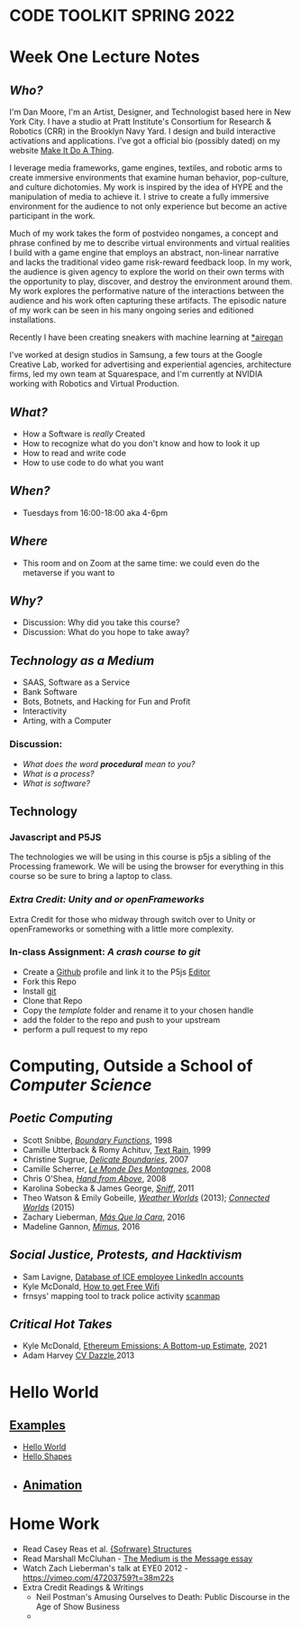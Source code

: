 # CODE TOOLKIT SPRING 2022
# Week One Lecture Notes
## _Who?_
I'm Dan Moore, I'm an Artist, Designer, and Technologist based here in New York City.  I have a studio at Pratt Institute's Consortium for Research & Robotics (CRR) in the Brooklyn Navy Yard.  I design and build interactive activations and applications.  I've got a official bio (possibly dated) on my website [Make It Do A Thing](www.makeitdoathing.com).  

I leverage media frameworks, game engines, textiles, and robotic arms to create immersive environments that examine human behavior, pop-culture, and culture dichotomies. My work is inspired by the idea of HYPE and the manipulation of media to achieve it. I strive to create a fully immersive environment for the audience to not only experience but become an active participant in the work.

Much of my work takes the form of postvideo nongames, a concept and phrase confined by me to describe virtual environments and virtual realities I build with a game engine that employs an abstract, non-linear narrative and lacks the traditional video game risk-reward feedback loop.  In my work, the audience is given agency to explore the world on their own terms with the opportunity to play, discover, and destroy the environment around them.  My work explores the performative nature of the interactions between the audience and his work often capturing these artifacts. The episodic nature of my work can be seen in his many ongoing series and editioned installations.

Recently I have been creating sneakers with machine learning at [*airegan](www.aire-gan.com)

I've worked at design studios in Samsung, a few tours at the Google Creative Lab, worked for advertising and experiential agencies, architecture firms, led my own team at Squarespace, and I'm currently at NVIDIA working with Robotics and Virtual Production.

## _What?_
- How a Software is _really_ Created
- How to recognize what do you don't know and how to look it up
- How to read and write code
- How to use code to do what you want

## _When?_
- Tuesdays from 16:00-18:00 aka 4-6pm

## _Where_
- This room and on Zoom at the same time: we could even do the metaverse if you want to

## _Why?_ 
- Discussion: Why did you take this course?
- Discussion: What do you hope to take away?

## ___Technology as a Medium___
- SAAS, Software as a Service
- Bank Software
- Bots, Botnets, and Hacking for Fun and Profit
- Interactivity  
- Arting, with a Computer

### __Discussion__: 
- _What does the word ___procedural___ mean to you?_
- _What is a process?_
- _What is software?_

## __Technology__
### Javascript and P5JS
The technologies we will be using in this course is p5js a sibling of the Processing framework.  We will be using the browser for everything in this course so be sure to bring a laptop to class.

### ___Extra Credit: Unity and or openFrameworks___
Extra Credit for those who midway through switch over to Unity or openFrameworks or something with a little more complexity.

### In-class Assignment: ___A crash course to git___

- Create a [Github](https://github.com) profile and link it to the P5js [Editor](https://editor.p5js.org) 
- Fork this Repo
- Install [git](https://git-scm.com)
- Clone that Repo
- Copy the _template_ folder and rename it to your chosen handle  
- add the folder to the repo and push to your upstream 
- perform a pull request to my repo

# Computing, Outside a School of ___Computer Science___
## _Poetic Computing_
* Scott Snibbe, [*Boundary Functions*](https://www.snibbe.com/digital-art#/projects/interactive/boundaryfunctions/), 1998
* Camille Utterback & Romy Achituv, [Text Rain](https://www.youtube.com/watch?v=f_u3sSffS78), 1999
* Christine Sugrue, [*Delicate Boundaries*](http://csugrue.com/delicateboundaries/), 2007
* Camille Scherrer, [*Le Monde Des Montagnes*](https://vimeo.com/49153795), 2008
* Chris O'Shea, [*Hand from Above*](http://www.chrisoshea.org/hand-from-above), 2008
* Karolina Sobecka & James George, [*Sniff*](http://www.karolinasobecka.com/artwork/sniff), 2011
* Theo Watson & Emily Gobeille, [*Weather Worlds*](http://design-io.com/projects/WeatherWorlds/) (2013); [*Connected Worlds*](https://vimeo.com/13158551) (2015)
* Zachary Lieberman, [*Más Que la Cara*](https://vimeo.com/211271693), 2016
* Madeline Gannon, [*Mimus*](https://atonaton.com/mimus/), 2016

## _Social Justice, Protests, and Hacktivism_
- Sam Lavigne, [Database of ICE employee LinkedIn accounts](https://www.theverge.com/2018/6/19/17480912/github-ice-linkedin-scraping-employees)
- Kyle McDonald, [How to get Free Wifi](https://github.com/kylemcdonald/FreeWifi)
- frnsys' mapping tool to track police activity [scanmap](https://github.com/frnsys/scanmap)
## _Critical Hot Takes_
- Kyle McDonald, [Ethereum Emissions: A Bottom-up Estimate](https://kylemcdonald.github.io/ethereum-emissions/), 2021
- Adam Harvey [CV Dazzle](https://cvdazzle.com),2013  


# Hello World
## [Examples](https://p5js.org/examples/)
- [Hello World]()
- [Hello Shapes](https://p5js.org/examples/hello-p5-simple-shapes.html)
- [Animation](https://p5js.org/examples/hello-p5-animation.html)
  - 


# Home Work
- Read Casey Reas et al. [{Sofrware} Structures](https://artport.whitney.org/commissions/softwarestructures/text.html#structure)
- Read Marshall McCluhan - [The Medium is the Message essay](pdfs/mcluhan.mediummessage.pdf)
- Watch Zach Lieberman's talk at EYE0 2012 - https://vimeo.com/47203759?t=38m22s
- Extra Credit Readings & Writings
  - Neil Postman's Amusing Ourselves to Death: Public Discourse in the Age of Show Business
  - 
  
